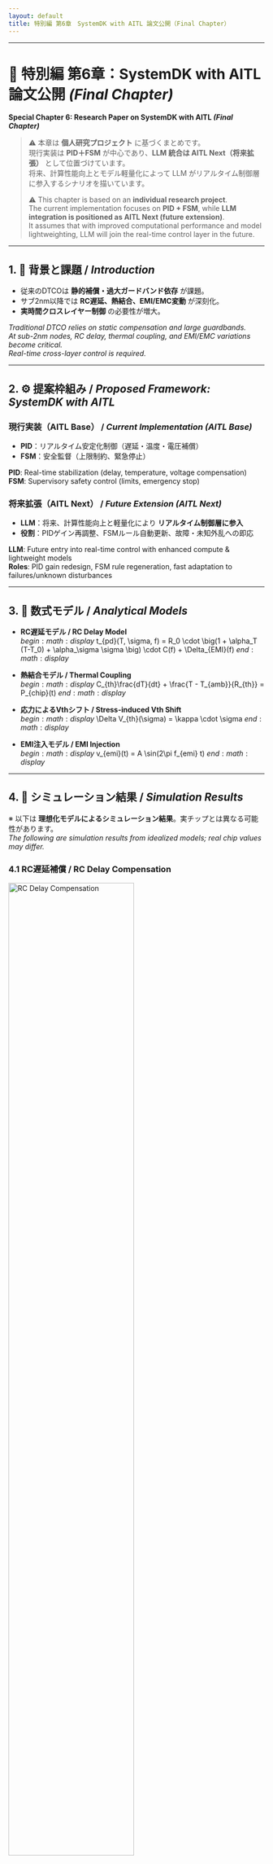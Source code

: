 ```yaml
---
layout: default
title: 特別編 第6章　SystemDK with AITL 論文公開（Final Chapter）
---
```


---

# 📕 特別編 第6章：SystemDK with AITL 論文公開 *(Final Chapter)*  
**Special Chapter 6: Research Paper on SystemDK with AITL *(Final Chapter)***

> ⚠️ 本章は **個人研究プロジェクト** に基づくまとめです。  
> 現行実装は **PID＋FSM** が中心であり、**LLM 統合は AITL Next（将来拡張）** として位置づけています。  
> 将来、計算性能向上とモデル軽量化によって LLM がリアルタイム制御層に参入するシナリオを描いています。  
>
> ⚠️ This chapter is based on an **individual research project**.  
> The current implementation focuses on **PID + FSM**, while **LLM integration is positioned as AITL Next (future extension)**.  
> It assumes that with improved computational performance and model lightweighting, LLM will join the real-time control layer in the future.

---

## 1. 📝 背景と課題 / *Introduction*
- 従来のDTCOは **静的補償・過大ガードバンド依存** が課題。  
- サブ2nm以降では **RC遅延、熱結合、EMI/EMC変動** が深刻化。  
- **実時間クロスレイヤー制御** の必要性が増大。  

*Traditional DTCO relies on static compensation and large guardbands.  
At sub-2nm nodes, RC delay, thermal coupling, and EMI/EMC variations become critical.  
Real-time cross-layer control is required.*

---

## 2. ⚙️ 提案枠組み / *Proposed Framework: SystemDK with AITL*

### 現行実装（AITL Base） / *Current Implementation (AITL Base)*
- **PID**：リアルタイム安定化制御（遅延・温度・電圧補償）  
- **FSM**：安全監督（上限制約、緊急停止）  

**PID**: Real-time stabilization (delay, temperature, voltage compensation)  
**FSM**: Supervisory safety control (limits, emergency stop)  

### 将来拡張（AITL Next） / *Future Extension (AITL Next)*
- **LLM**：将来、計算性能向上と軽量化により **リアルタイム制御層に参入**  
- **役割**：PIDゲイン再調整、FSMルール自動更新、故障・未知外乱への即応  

**LLM**: Future entry into real-time control with enhanced compute & lightweight models  
**Roles**: PID gain redesign, FSM rule regeneration, fast adaptation to failures/unknown disturbances  

---

## 3. 🧮 数式モデル / *Analytical Models*

- **RC遅延モデル / RC Delay Model**  
$begin:math:display$
t_{pd}(T, \\sigma, f) = R_0 \\cdot \\big(1 + \\alpha_T (T-T_0) + \\alpha_\\sigma \\sigma \\big) \\cdot C(f) + \\Delta_{EMI}(f)
$end:math:display$

- **熱結合モデル / Thermal Coupling**  
$begin:math:display$
C_{th}\\frac{dT}{dt} + \\frac{T - T_{amb}}{R_{th}} = P_{chip}(t)
$end:math:display$

- **応力によるVthシフト / Stress-induced Vth Shift**  
$begin:math:display$
\\Delta V_{th}(\\sigma) = \\kappa \\cdot \\sigma
$end:math:display$

- **EMI注入モデル / EMI Injection**  
$begin:math:display$
v_{emi}(t) = A \\sin(2\\pi f_{emi} t)
$end:math:display$

---

## 4. 🔬 シミュレーション結果 / *Simulation Results*
※ 以下は **理想化モデルによるシミュレーション結果**。実チップとは異なる可能性があります。  
*The following are simulation results from idealized models; real chip values may differ.*  

### 4.1 RC遅延補償 / RC Delay Compensation
<img src="./figures/sim_delay_rc.png" alt="RC Delay Compensation" width="70%">

- 制御なし：大きなばらつき  
- PID：±20%に収束  
- PID＋FSM：±10%以内に収束  

*Uncontrolled: large variations  
PID: converges within ±20%  
PID+FSM: converges within ±10%*  

---

### 4.2 熱応答制御 / Thermal Response Control
<img src="./figures/sim_thermal_response.png" alt="Thermal Response Control" width="70%">

- 制御なし：+12Kオーバーシュート  
- PID：+4K程度  
- PID＋FSM：+2K以下  

*Uncontrolled: +12K overshoot  
PID: ~+4K  
PID+FSM: ≤+2K*  

---

### 4.3 EMIジッタ抑制 / EMI Jitter Suppression
<img src="./figures/sim_emi_jitter.png" alt="EMI Jitter Suppression" width="70%">

- 制御なし：100psジッタ  
- PID：20ps程度  
- PID＋FSM：10ps程度  

*Uncontrolled: 100ps jitter  
PID: ~20ps  
PID+FSM: ~10ps*  

---

### 4.4 総合比較表 / Summary Table
| 指標 / Metric | 制御なし / Uncontrolled | PIDのみ / PID only | PID＋FSM | LLM (Next, 理想値 / Ideal) |
|---------------|-------------------------|--------------------|-----------|--------------------------|
| RC Delay Variation | 1.0 (norm.) | 0.2 | 0.15 | ≪0.1 |
| Thermal Rise ΔT | +12 K | +4 K | +2 K | ≪1 K |
| EMI Jitter | 100 ps | 20 ps | 10 ps | ≪5 ps |

---

## 5. 💻 実装PoC / *Implementation PoC*

### 5.1 PID Verilog RTL
```verilog
module pid_ctrl #(parameter W=16, FRAC=8)(
  input  logic clk, rst_n,
  input  logic signed [W-1:0] e,      // 誤差 = 目標 - 実測
  input  logic signed [W-1:0] Kp, Ki, Kd,
  output logic signed [W-1:0] u_out
);
  logic signed [W-1:0] i_acc, e_prev, de;
  always_ff @(posedge clk or negedge rst_n) begin
    if(!rst_n) begin i_acc<=0; e_prev<=0; u_out<=0; end
    else begin
      de    <= e - e_prev;
      i_acc <= i_acc + e;
      u_out <= (Kp*e >>> FRAC) + (Ki*i_acc >>> FRAC) + (Kd*de >>> FRAC);
      e_prev<= e;
    end
  end
endmodule
```

---

### 5.2 FSM 状態遷移図 / FSM State Transitions
```mermaid
stateDiagram-v2
    [*] --> NOM
    NOM --> THROTTLE: temp > T_MAX
    THROTTLE --> COOL: temp > T_CRIT
    COOL --> EMERG: temp > T_SHDN
    THROTTLE --> NOM: temp < T_HYST
    COOL --> THROTTLE: temp < T_COOL_OK
    EMERG --> EMERG
```

---

### 5.3 YAML 設定例 / YAML Example
```yaml
targets:
  delay_ps: 1200
  temp_C:   80
limits:
  T_MAX: 90
  T_CRIT: 95
  T_SHDN: 105
  EMI_MAX: 0.6
pid:
  Kp: 0.8
  Ki: 0.05
  Kd: 0.1
actuator_bounds:
  freq_mhz: [800, 3200]
  vcore_mv: [700, 1100]
  fan_pwm:  [0, 255]
```

---

## 6. 🚀 今後の展望 / *Future Work*
- **AITL Base**：PID＋FSM による安定制御の確立  
- **AITL Next**：軽量化LLMを用いたリアルタイム制御、EDAフローへの統合  
- **PoC**：実チップ試作と産業応用での実証  

*AITL Base: Establish stable control with PID + FSM  
AITL Next: Real-time LLM (lightweight) integration into EDA flows  
PoC: Prototype chips and industrial validation*  

---

## 7. 📄 論文・関連リンク / *Downloads & Related Links*
- 📑 [Main Paper (PDF)](systemdk_aitl2025.pdf)  

---

## 8. 👤 著者・ライセンス / *Author & License*

| 📌 Item | 📄 Details |
|------|------|
| **Author** | **三溝 真一 / Shinichi Samizo** |
| **💻 GitHub** | [![GitHub](https://img.shields.io/badge/GitHub-Samizo--AITL-blue?style=for-the-badge&logo=github)](https://github.com/Samizo-AITL) |
| **📜 License** | Code: [MIT](https://opensource.org/licenses/MIT) ・ Text: [CC BY 4.0](https://creativecommons.org/licenses/by/4.0/) ・ Figures: [CC BY-NC 4.0](https://creativecommons.org/licenses/by-nc/4.0/) |

---

## 🔙 戻る / *Back to Top*
🏠 [Edusemi-v4x](../) ｜ 📂 [GitHub Repo](https://github.com/Samizo-AITL/Edusemi-v4x)
